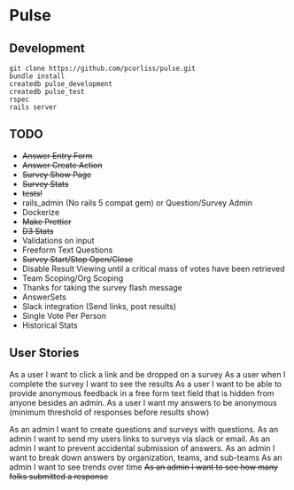# Pulse

## Development

```
git clone https://github.com/pcorliss/pulse.git
bundle install
createdb pulse_development
createdb pulse_test
rspec
rails server
```

## TODO

* ~~Answer Entry Form~~
* ~~Answer Create Action~~
* ~~Survey Show Page~~
* ~~Survey Stats~~
* ~~tests!~~
* rails_admin (No rails 5 compat gem) or Question/Survey Admin
* Dockerize
* ~~Make Prettier~~
* ~~D3 Stats~~
* Validations on input
* Freeform Text Questions
* ~~Survey Start/Stop Open/Close~~
* Disable Result Viewing until a critical mass of votes have been
  retrieved
* Team Scoping/Org Scoping
* Thanks for taking the survey flash message
* AnswerSets
* Slack integration (Send links, post results)
* Single Vote Per Person
* Historical Stats

## User Stories

As a user I want to click a link and be dropped on a survey
As a user when I complete the survey I want to see the results
As a user I want to be able to provide anonymous feedback in a free form text field that is hidden from anyone besides an admin.
As a user I want my answers to be anonymous (minimum threshold of responses before results show)

As an admin I want to create questions and surveys with questions.
As an admin I want to send my users links to surveys via slack or email.
As an admin I want to prevent accidental submission of answers.
As an admin I want to break down answers by organization, teams, and sub-teams
As an admin I want to see trends over time
~~As an admin I want to see how many folks submitted a response~~
